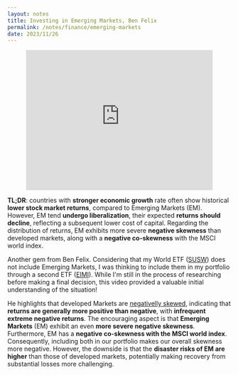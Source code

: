 ```yaml
---
layout: notes
title: Investing in Emerging Markets, Ben Felix
permalink: /notes/finance/emerging-markets
date: 2023/11/26
---
```


<center>
<iframe 
    width="420" 
    height="315"
    src="https://www.youtube.com/embed/DEV49qY0TP8" 
    frameborder="0" 
    allowfullscreen>
</iframe>
</center>

**TL;DR**: countries with **stronger economic growth** rate often show historical **lower stock market returns**, compared to Emerging Markets (EM). However, EM tend **undergo liberalization**, their expected **returns should decline**, reflecting a subsequent lower cost of capital. 
Regarding the distribution of returns, EM exhibits more severe **negative skewness** than developed markets, along with a **negative co-skewness** with the MSCI world index.

Another gem from Ben Felix. Considering that my World ETF ([SUSW](https://www.justetf.com/it/etf-profile.html?isin=IE00BYX2JD69)) does not include Emerging Markets, I was thinking to include them in my portfolio through a second ETF ([EIMI](https://www.justetf.com/en/etf-profile.html?isin=IE00BKM4GZ66#chart)). While I'm still in the process of researching before making a final decision, this video provided a valuable initial understanding of the situation!

He highlights that developed Markets are [negativelly skewed](https://corporatefinanceinstitute.com/resources/data-science/negatively-skewed-distribution/), indicating that **returns are generally more positive than negative**, with **infrequent extreme negative returns**. The encouraging aspect is that **Emerging Markets** (EM) exhibit an even **more severe negative skewness**. Furthermore, EM has a **negative co-skewness with the MSCI world index**. Consequently, including both in our portfolio makes our overall skewness more negative. However, the downside is that the **disaster risks of EM are higher** than those of developed markets, potentially making recovery from substantial losses more challenging.